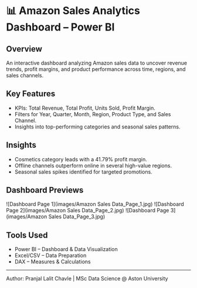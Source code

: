 # 📊 Amazon Sales Analytics Dashboard – Power BI

## Overview
An interactive dashboard analyzing Amazon sales data to uncover revenue trends, profit margins, and product performance across time, regions, and sales channels.

## Key Features
- KPIs: Total Revenue, Total Profit, Units Sold, Profit Margin.
- Filters for Year, Quarter, Month, Region, Product Type, and Sales Channel.
- Insights into top-performing categories and seasonal sales patterns.

## Insights
- Cosmetics category leads with a 41.79% profit margin.
- Offline channels outperform online in several high-value regions.
- Seasonal sales spikes identified for targeted promotions.

## Dashboard Previews
![Dashboard Page 1](images/Amazon Sales Data_Page_1.jpg)
![Dashboard Page 2](images/Amazon Sales Data_Page_2.jpg)
![Dashboard Page 3](images/Amazon Sales Data_Page_3.jpg)

## Tools Used
- Power BI – Dashboard & Data Visualization
- Excel/CSV – Data Preparation
- DAX – Measures & Calculations

---
Author: Pranjal Lalit Chavle | MSc Data Science @ Aston University
